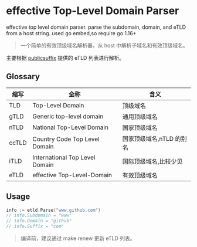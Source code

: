 # effective Top-Level Domain Parser

effective top level domain parser. parse the subdomain, domain, and eTLD from a host string. used go embed,so require go 1.16+

> 一个简单的有效顶级域名解析器，从 host 中解析子域名和有效顶级域名。

主要根据 [publicsuffix](https://publicsuffix.org/list/effective_tld_names.dat) 提供的 eTLD 列表进行解析。



## Glossary

| 缩写  | 全称                        | 含义                    |
| ----- | ------------------------------ | ----------------------- |
| TLD   | Top-Level Domain               | 顶级域名                |
| gTLD  | Generic top-level domain       | 通用顶级域名            |
| nTLD  | National Top-Level Domain      | 国家顶级域名            |
| ccTLD | Country Code Top Level Domain  | 国家顶级域名,nTLD 的别名 |
| iTLD  | International Top Level Domain | 国际顶级域名,比较少见   |
| eTLD | effective Top-Level-Domain | 有效顶级域名 |


## Usage

```go
info := etld.Parse("www.github.com")
// info.Subdomain = "www"
// info.Domain = "github"
// info.Suffix = "com"
```

> 编译前，建议通过 make renew 更新 eTLD 列表。
